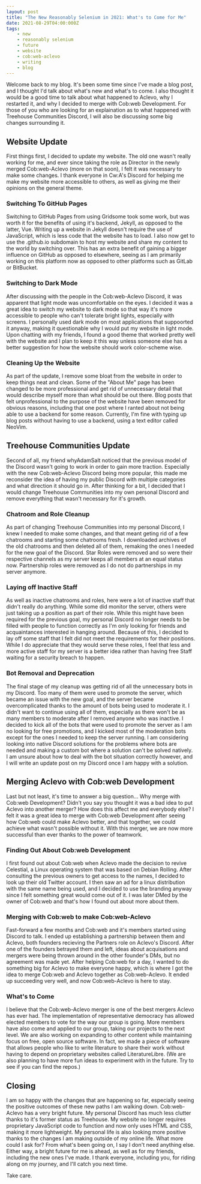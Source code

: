 ```yaml
---
layout: post
title: "The New Reasonably Selenium in 2021: What's to Come for Me"
date: 2021-08-29T04:00:000Z
tags:
    - new
    - reasonably selenium
    - future
    - website
    - cob:web-aclevo
    - writing
    - blog
---
```


Welcome back to my blog. It's been some time since I've made a blog post, and I thought I'd talk about what's new and what's to come. I also thought it would be a good time to talk about what happened to Aclevo, why I restarted it, and why I decided to merge with Cob:web Development. For those of you who are looking for an explaination as to what happened with Treehouse Communities Discord, I will also be discussing some big changes surrounding it.

## Website Update
First things first, I decided to update my website. The old one wasn't really working for me, and ever since taking the role as Director in the newly merged Cob:web-Aclevo (more on that soon), I felt it was necessary to make some changes. I thank everyone in Cw:A's Discord for helping me make my website more accessible to others, as well as giving me their opinions on the general theme.

### Switching To GitHub Pages
Switching to GitHub Pages from using Gridsome took some work, but was worth it for the benefits of using it's backend, Jekyll, as opposed to the latter, Vue. Writing up a website in Jekyll doesn't require the use of JavaScript, which is less code that the website has to load. I also now get to use the .github.io subdomain to host my website and share my content to the world by switching over. This has an extra benefit of gaining a bigger influence on GitHub as opposed to elsewhere, seeing as I am primarily working on this platform now as opposed to other platforms such as GitLab or BitBucket.

### Switching to Dark Mode
After discussing with the people in the Cob:web-Aclevo Discord, it was apparent that light mode was uncomfortable on the eyes. I decided it was a great idea to switch my website to dark mode so that way it's more accessible to people who can't tolerate bright lights, especially with screens. I personally used dark mode on most applications that suppoorted it anyway, making it questionable why I would put my website in light mode. Upon chatting with my friends, I found a good theme that worked pretty well with the website and I plan to keep it this way unless someone else has a better suggestion for how the website should work color-scheme wise.

### Cleaning Up the Website
As part of the update, I remove some bloat from the website in order to keep things neat and clean. Some of the "About Me" page has been changed to be more professional and get rid of unnecessary detail that would describe myself more than what should be out there. Blog posts that felt unprofessional to the purpose of the website have been removed for obvious reasons, including that one post where I ranted about not being able to use a backend for some reason. Currently, I'm fine with typing up blog posts without having to use a backend, using a text editor called NeoVim. 

## Treehouse Communities Update
Second of all, my friend whyAdamSalt noticed that the previous model of the Discord wasn't going to work in order to gain more traction. Especially with the new Cob:web-Aclevo Discord being more popular, this made me reconsider the idea of having my public Discord with multiple categories and what direction it should go in. After thinking for a bit, I decided that I would change Treehouse Communities into my own personal Discord and remove everything that wasn't necessary for it's growth.

### Chatroom and Role Cleanup
As part of changing Treehouse Communities into my personal Discord, I knew I needed to make some changes, and that meant geting rid of a few chatrooms and starting some chatrooms fresh. I downloaded archives of the old chatrooms and then deleted all of them, remaking the ones I needed for the new goal of the Discord. Star Roles were removed and so were their respective channels as my server keeps all members at an equal status now. Partnership roles were removed as I do not do partnerships in my server anymore.

### Laying off Inactive Staff
As well as inactive chatrooms and roles, here were a lot of inactive staff that didn't really do anything. While some did monitor the server, others were just taking up a position as part of their role. While this might have been required for the previous goal, my personal Discord no longer needs to be filled with people to function correctly as I'm only looking for friends and acquaintances interested in hanging around. Because of this, I decided to lay off some staff that I felt did not meet the requirements for their positions. While I do appreciate that they would serve these roles, I feel that less and more active staff for my server is a better idea rather than having free Staff waiting for a security breach to happen.

### Bot Removal and Deprecation
The final stage of my cleanup was getting rid of all the unnecessary bots in my Discord. Too many of them were used to promote the server, which became an issue with the new goal, and the server became overcomplicated thanks to the amount of bots being used to moderate it. I didn't want to continue using all of them, especially as there won't be as many members to moderate after I removed anyone who was inactive. I decided to kick all of the bots that were used to promote the server as I am no looking for free promotions, and I kicked most of the moderation bots except for the ones I needed to keep the server running. I am considering looking into native Discord solutions for the problems where bots are needed and making a custom bot where a solution can't be solved natively. I am unsure about how to deal with the bot situation correctly however, and I will write an update post on my Discord once I am happy with a solution.

## Merging Aclevo with Cob:web Development
Last but not least, it's time to answer a big question... Why merge with Cob:web Development? Didn't you say you thought it was a bad idea to put Aclevo into another merger? How does this affect me and everybody else? I felt it was a great idea to merge with Cob:web Development after seeing how Cob:web could make Aclevo better, and that together, we could achieve what wasn't possible without it. With this merger, we are now more successful than ever thanks to the power of teamwork.

### Finding Out About Cob:web Development
I first found out about Cob:web when Aclevo made the decision to revive Celestial, a Linux operating system that was based on Debian Rolling. After consulting the previous owners to get access to the names, I decided to look up their old Twitter account. I then saw an ad for a linux distribution with the same name being used, and I decided to use the branding anyway since I felt something great would come out of it. I was later DMed by the owner of Cob:web and that's how I found out about more about them.

### Merging with Cob:web to make Cob:web-Aclevo
Fast-forward a few months and Cob:web and it's members started using Discord to talk. I ended up establishing a partnership between them and Aclevo, both founders recieving the Partners role on Aclevo's Discord. After one of the founders betrayed them and left, ideas about acquisations and mergers were being thrown around in the other founder's DMs, but no agreement was made yet. After helping Cob:web for a day, I wanted to do something big for Aclevo to make everyone happy, which is where I got the idea to merge Cob:web and Aclevo together as Cob:web-Aclevo. It ended up succeeding very well, and now Cob:web-Aclevo is here to stay.

### What's to Come
I believe that the Cob:web-Aclevo merger is one of the best mergers Aclevo has ever had. The implementation of representative democracy has allowed elected members to vote for the way our group is going. More members have also come and applied to our group, taking our projects to the next level. We are also working on expanding to other content while maintaining focus on free, open source software. In fact, we made a piece of software that allows people who like to write literature to share their work without having to depend on proprietary websites called LiteratureLibre. (We are also planning to have more fun ideas to experiment with in the future. Try to see if you can find the repos.)

## Closing
I am so happy with the changes that are happening so far, especially seeing the positive outcomes of these new paths I am walking down. Cob:web-Aclevo has a very bright future. My personal Discord has much less clutter thanks to it's former status as Treehouse. My website no longer requires proprietary JavaScript code to function and now only uses HTML and CSS, making it more lightweight. My personal life is also looking more positive thanks to the changes I am making outside of my online life. What more could I ask for? From what's been going on, I say I don't need anything else. Either way, a bright future for me is ahead, as well as for my friends, including the new ones I've made. I thank everyone, including you, for riding along on my journey, and I'll catch you next time.

Take care.
